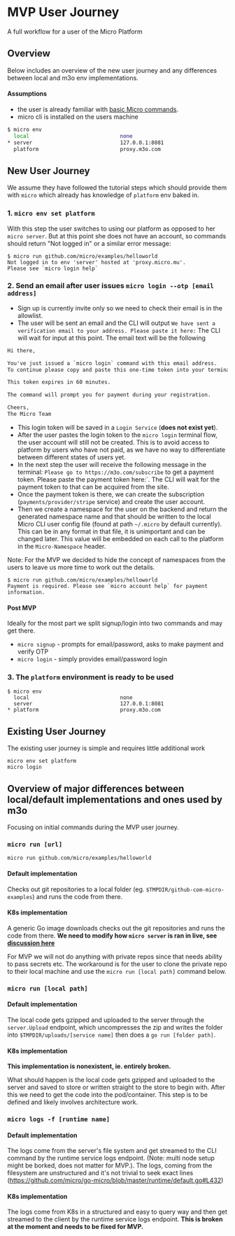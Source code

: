 # MVP User Journey

A full workflow for a user of the Micro Platform

## Overview

Below includes an overview of the new user journey and any differences between local and m3o env implementations.

#### Assumptions

- the user is already familiar with [basic Micro commands](https://dev.m3o.com/getting-started).
- micro cli is installed on the users machine

```sh
$ micro env
  local                             none
* server                            127.0.0.1:8081
  platform                          proxy.m3o.com
```

## New User Journey

We assume they have followed the tutorial steps which should provide them with `micro` which already has knowledge of `platform` env baked in.

### 1. `micro env set platform`

With this step the user switches to using our platform as opposed to her `micro server`. But at this point she does not have an account, so  commands should return "Not logged in" or a similar error message:
```
$ micro run github.com/micro/examples/helloworld
Not logged in to env 'server' hosted at 'proxy.micro.mu'.
Please see `micro login help`
```

### 2. Send an email after user issues `micro login --otp [email address]`

- Sign up is currently invite only so we need to check their email is in the allowlist.
- The user will be sent an email and the CLI will output `We have sent a verification email to your address. Please paste it here:`
  The CLI will wait for input at this point.
  The email text will be the following
```txt
Hi there,

You've just issued a `micro login` command with this email address.
To continue please copy and paste this one-time token into your terminal: `da11a78e30171057bc320ec36dcc5a7db5611053`.

This token expires in 60 minutes.

The command will prompt you for payment during your registration.

Cheers,
The Micro Team
```
- This login token will be saved in a `Login Service` (**does not exist yet**).
- After the user pastes the login token to the `micro login` terminal flow, the user account will still not be created. This is to avoid access to platform by users who have not paid, as we have no way to differentiate between different states of users yet.
- In the next step the user will receive the following message in the terminal: `Please go to https://m3o.com/subscribe` to get a payment token. Please paste the payment token here:`. The CLI will wait for the payment token to that can be acquired from the site.
- Once the payment token is there, we can create the subscription (`payments/provider/stripe` service) and create the user account.
- Then we create a namespace for the user on the backend and return the generated namespace name and that should be written to the local Micro CLI user config file (found at path `~/.micro` by default currently). This can be in any format in that file, it is unimportant and can be changed later. This value will be embedded on each call to the platform in the `Micro-Namespace` header.

Note: For the MVP we decided to hide the concept of namespaces from the users to leave us more time to work out the details.


```
$ micro run github.com/micro/examples/helloworld
Payment is required. Please see `micro account help` for payment information. 
```

#### Post MVP

Ideally for the most part we split signup/login into two commands and may get there.

- `micro signup` - prompts for email/password, asks to make payment and verify OTP
- `micro login` - simply provides email/password login

### 3. The `platform` environment is ready to be used

```
$ micro env
  local                             none
  server                            127.0.0.1:8081
* platform                          proxy.m3o.com
```

## Existing User Journey
The existing user journey is simple and requires little additional work
```
micro env set platform
micro login
```

## Overview of major differences between local/default implementations and ones used by m3o

Focusing on initial commands during the MVP user journey.

### `micro run [url]`

```
micro run github.com/micro/examples/helloworld
```

#### Default implementation

Checks out git repositories to a local folder (eg. `$TMPDIR/github-com-micro-examples`) and runs the code from there.

#### K8s implementation

A generic Go image downloads checks out the git repositories and runs the code from there. **We need to modify how `micro server` is ran in live, see [discussion here](https://github.com/micro/development/pull/221)**

For MVP we will not do anything with private repos since that needs ability to pass secrets etc. The workaround is for the user to clone the private repo to their local machine and use the `micro run [local path]` command below.

### `micro run [local path]`

#### Default implementation

The local code gets gzipped and uploaded to the server through the `server.Upload` endpoint, which uncompresses the zip and writes the folder into `$TMPDIR/uploads/[service name]` then does a `go run [folder path]`.

#### K8s implementation

**This implementation is nonexistent, ie. entirely broken.**

What should happen is the local code gets gzipped and uploaded to the server and saved to store or written straight to the store to begin with. After this we need to get the code into the pod/container. This step is to be defined and likely involves architecture work.

### `micro logs -f [runtime name]`

#### Default implementation

The logs come from the server's file system and get streamed to the CLI command by the runtime service logs endpoint. (Note: multi node setup might be borked, does not matter for MVP.). The logs, coming from the filesystem are unstructured and it's not trivial to seek exact lines (https://github.com/micro/go-micro/blob/master/runtime/default.go#L432)

#### K8s implementation

The logs come from K8s in a structured and easy to query way and then get streamed to the client by the runtime service logs endpoint. **This is broken at the moment and needs to be fixed for MVP.**
